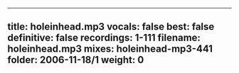 
---
title: holeinhead.mp3
vocals: false
best: false
definitive: false
recordings: 1-111
filename: holeinhead.mp3
mixes: holeinhead-mp3-441
folder: 2006-11-18/1
weight: 0
---
